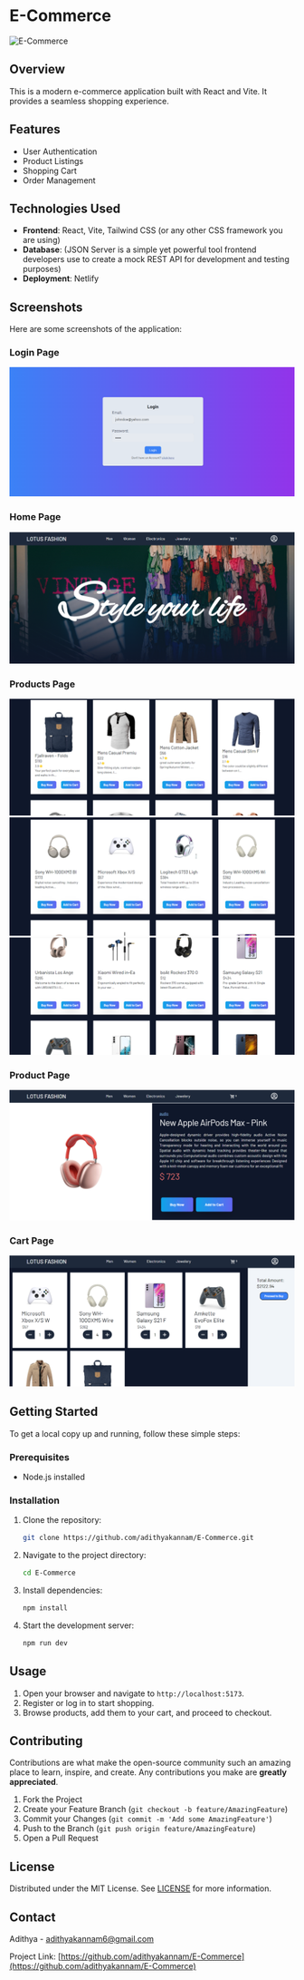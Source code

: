 # E-Commerce

![E-Commerce](https://lotus-fashion.netlify.app/)

## Overview

This is a modern e-commerce application built with React and Vite. It provides a seamless shopping experience.

## Features

- User Authentication
- Product Listings
- Shopping Cart
- Order Management

## Technologies Used

- **Frontend**: React, Vite, Tailwind CSS (or any other CSS framework you are using)
- **Database**: (JSON Server is a simple yet powerful tool frontend developers use to create a mock REST API for development and testing purposes)
- **Deployment**: Netlify

## Screenshots
Here are some screenshots of the application:

### Login Page
![Login Page](https://github.com/adithyakannam/E-Commerce/blob/main/screenshots/login.png)

### Home Page
![Products Page](https://github.com/adithyakannam/E-Commerce/blob/main/screenshots/1.png)

### Products Page
![Products Page](https://github.com/adithyakannam/E-Commerce/blob/main/screenshots/2.png)
![Products Page](https://github.com/adithyakannam/E-Commerce/blob/main/screenshots/3.png)
![Products Page](https://github.com/adithyakannam/E-Commerce/blob/main/screenshots/4.png)

### Product Page
![Product Page](https://github.com/adithyakannam/E-Commerce/blob/main/screenshots/Product.png)

### Cart Page
![Cart Page](https://github.com/adithyakannam/E-Commerce/blob/main/screenshots/5.png)


## Getting Started

To get a local copy up and running, follow these simple steps:

### Prerequisites

- Node.js installed

### Installation

1. Clone the repository:
   ```sh
   git clone https://github.com/adithyakannam/E-Commerce.git
   ```
2. Navigate to the project directory:
   ```sh
   cd E-Commerce
   ```
3. Install dependencies:
   ```sh
   npm install
   ```
4. Start the development server:
   ```sh
   npm run dev
   ```

## Usage

1. Open your browser and navigate to `http://localhost:5173`.
2. Register or log in to start shopping.
3. Browse products, add them to your cart, and proceed to checkout.

## Contributing

Contributions are what make the open-source community such an amazing place to learn, inspire, and create. Any contributions you make are **greatly appreciated**.

1. Fork the Project
2. Create your Feature Branch (`git checkout -b feature/AmazingFeature`)
3. Commit your Changes (`git commit -m 'Add some AmazingFeature'`)
4. Push to the Branch (`git push origin feature/AmazingFeature`)
5. Open a Pull Request

## License

Distributed under the MIT License. See [LICENSE](http://_vscodecontentref_/2) for more information.

## Contact

Adithya - [adithyakannam6@gmail.com](mailto:adithyakannam6@gmail.com)

Project Link: [https://github.com/adithyakannam/E-Commerce](https://github.com/adithyakannam/E-Commerce)
